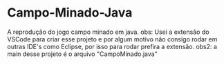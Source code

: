 # Campo-Minado-Java
A reprodução do jogo campo minado em java.
obs: Usei a extensão do VSCode para criar esse projeto e por algum motivo não consigo rodar em outras IDE's como Eclipse, por isso para rodar prefira a extensão.
obs2: a main desse projeto é o arquivo "CampoMinado.java"
